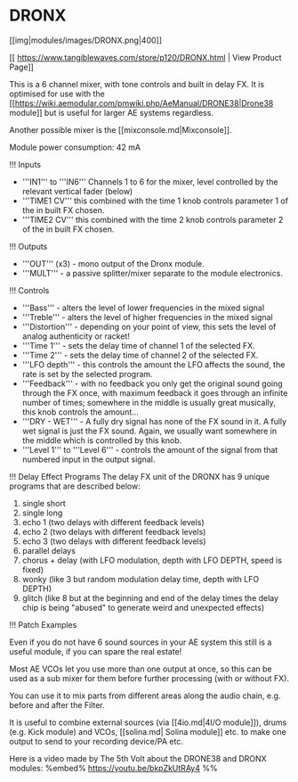 # DRONX

[[img|modules/images/DRONX.png|400]]

[[ https://www.tangiblewaves.com/store/p120/DRONX.html | View Product Page]]

This is a 6 channel mixer, with tone controls and built in delay FX. It is optimised for use with the [[https://wiki.aemodular.com/pmwiki.php/AeManual/DRONE38|Drone38 module]] but is useful for larger AE systems regardless.

Another possible mixer is the [[mixconsole.md|Mixconsole]].

Module power consumption: 42 mA

!!! Inputs

* '''IN1''' to '''IN6''' Channels 1 to 6 for the mixer, level controlled by the relevant vertical fader (below)
* '''TIME1 CV''' this combined with the time 1 knob controls parameter 1 of the in built FX chosen.
* '''TIME2 CV''' this combined with the time 2 knob controls parameter 2 of the in built FX chosen.

!!! Outputs

* '''OUT''' (x3) - mono output of the Dronx module.
* '''MULT''' - a passive splitter/mixer separate to the module electronics.

!!! Controls

* '''Bass''' - alters the level of lower frequencies in the mixed signal
* '''Treble''' - alters the level of higher frequencies in the mixed signal
* '''Distortion''' - depending on your point of view, this sets the level of analog authenticity or racket!
* '''Time 1''' - sets the delay time of channel 1 of the selected FX.
* '''Time 2''' - sets the delay time of channel 2 of the selected FX.
* '''LFO depth''' - this controls the amount the LFO affects the sound, the rate is set by the selected program.
* '''Feedback''' - with no feedback you only get the original sound going through the FX once, with maximum feedback it goes through an infinite number of times; somewhere in the middle is usually great musically, this knob controls the amount...
* '''DRY - WET''' - A fully dry signal has none of the FX sound in it. A fully wet signal is just the FX sound. Again, we usually want somewhere in the middle which is controlled by this knob.
* '''Level 1''' to '''Level 6''' - controls the amount of the signal from that numbered input in the output signal.

!!! Delay Effect Programs
The delay FX unit of the DRONX has 9 unique programs that are described below:

1. single short
2. single long
3. echo 1 (two delays with different feedback levels)
4. echo 2 (two delays with different feedback levels)
5. echo 3 (two delays with different feedback levels)
6. parallel delays
7. chorus + delay (with LFO modulation, depth with LFO DEPTH, speed is fixed)
8. wonky (like 3 but random modulation delay time, depth with LFO DEPTH)
9. glitch (like 8 but at the beginning and end of the delay times the delay chip is being "abused" to generate weird and unexpected effects)

!!! Patch Examples

Even if you do not have 6 sound sources in your AE system this still is a useful module, if you can spare the real estate! 

Most AE VCOs let you use more than one output at once, so this can be used as a sub mixer for them before further processing (with or without FX). 

You can use it to mix parts from different areas along the audio chain, e.g. before and after the Filter. 

It is useful to combine external sources (via [[4io.md|4I/O module]]), drums (e.g. Kick module) and VCOs, [[solina.md| Solina module]] etc. to make one output to send to your recording device/PA etc.

Here is a video made by The 5th Volt about the DRONE38 and DRONX modules:
%embed% https://youtu.be/bkpZkUtRAy4 %%
